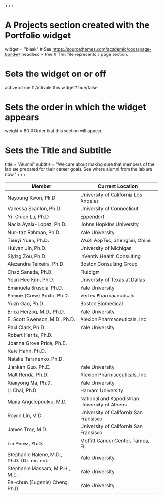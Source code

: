+++
# A Projects section created with the Portfolio widget
widget = "blank"  # See https://sourcethemes.com/academic/docs/page-builder/
headless = true  # This file represents a page section.

# Sets the widget on or off
active = true  # Activate this widget? true/false

# Sets the order in which the widget appears
weight = 60  # Order that this section will appear.

# Sets the Title and Subtitle
title = "Alumni"
subtitle = "We care about making sure that members of the lab are prepared for their career goals. See where alumni from the lab are now."
+++

|   Member   |   Current Location  |
| --- | ---  |
| Nayoung Kwon, Ph.D.| University of California Los Angeles |
| Vanessa Scanlon, Ph.D. | University of Connecticut |
| Yi-Chien Lu, Ph.D. | Eppendorf |
| Nadia Ayala-Lopez, Ph.D. | Johns Hopkins University |
| Nur-taz Rahman, Ph.D. | Yale University |
| Tianyi Yuan, Ph.D.     | WuXi AppTec, Shanghai, China |
| Huiyan Jin, Ph.D.     | University of Michigan |
| Siying Zou, Ph.D.     | InVentiv Health Consulting |
| Alexandra Teixeira, Ph.D.     | Boston Consulting Group |
| Chad Sanada, Ph.D.     | Fluidigm |
| Yeun Hee Kim, Ph.D.    | University of Texas at Dallas |
| Emanuela Bruscia, Ph.D. | Yale University |
| Elenoe (Crew) Smith, Ph.D. | Vertex Pharmaceuticals |
| Yuan Gao, Ph.D. | Boston Biomedical |
| Erica Herzog, M.D., Ph.D. | Yale University |
| E. Scott Swenson, M.D., Ph.D. | Alexion Pharmaceuticals, Inc. |
| Paul Clark, Ph.D. | Yale University |
| Robert Harris, Ph.D. |  |
| Joanna Grove Price, Ph.D. |  |
| Kate Hahn, Ph.D. |  |
| Natalie Taranenko, Ph.D. |  |
| Jiankan Guo, Ph.D. | Yale University |
| Matt Renda, Ph.D. |  Alexion Pharmaceuticals, Inc.|
| Xianyong Ma, Ph.D. | Yale University |
| Li Chai, Ph.D. | Harvard University |
| Maria Angelopoulou, M.D. | National and Kapodistrian University of Athens |
| Royce Lin, M.D. | University of California San Fransisco |
| James Troy, M.D. | University of California San Fransisco |
| Lia Perez, Ph.D. | Moffitt Cancer Center, Tampa, FL |
| Stephanie Halene, M.D., Ph.D. (Dr. rer. nat.)| Yale University |
| Stephanie Massaro, M.P.H., M.D. | Yale University |
| Ee-chun (Eugenie) Cheng, Ph.D. | Yale University |

